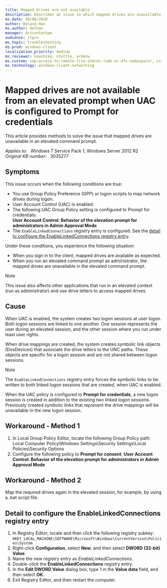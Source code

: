 ```yaml
---
title: Mapped drives are not available
description: Describes an issue in which mapped drives are unavailable from an elevated command prompt.
ms.date: 09/08/2020
author: Deland-Han
ms.author: delhan
manager: dcscontentpm
audience: itpro
ms.topic: troubleshooting
ms.prod: windows-client
localization_priority: medium
ms.reviewer: kaushika, ntuttle, ardenw
ms.custom: sap:access-to-remote-file-shares-(smb-or-dfs-namespace), csstroubleshoot
ms.technology: windows-client-networking
---
```

# Mapped drives are not available from an elevated prompt when UAC is configured to Prompt for credentials

This article provides methods to solve the issue that mapped drives are unavailable in an elevated command prompt.

_Applies to:_ &nbsp; Windows 7 Service Pack 1, Windows Server 2012 R2  
_Original KB number:_ &nbsp; 3035277

## Symptoms

This issue occurs when the following conditions are true:

- You use Group Policy Preference (GPP) or logon scripts to map network drives during logon.
- User Account Control (UAC) is enabled.
- The following UAC Group Policy setting is configured to Prompt for credentials:  
  **User Account Control: Behavior of the elevation prompt for administrators in Admin Approval Mode**
- The `EnableLinkedConnections` registry entry is configured. See the [detail to configure the EnableLinkedConnections registry entry](#detail-to-configure-the-enablelinkedconnections-registry-entry).

Under these conditions, you experience the following situation:

- When you sign in to the client, mapped drives are available as expected.
- When you run an elevated command prompt as administrator, the mapped drives are unavailable in the elevated command prompt.

> [!NOTE]
> This issue also affects other applications that run in an elevated context (run as administrator) and use drive letters to access mapped drives.

## Cause

When UAC is enabled, the system creates two logon sessions at user logon. Both logon sessions are linked to one another. One session represents the user during an elevated session, and the other session where you run under least user rights.

When drive mappings are created, the system creates symbolic link objects (DosDevices) that associate the drive letters to the UNC paths. These objects are specific for a logon session and are not shared between logon sessions.

> [!NOTE]
> The `EnableLinkedConnections` registry entry forces the symbolic links to be written to both linked logon sessions that are created, when UAC is enabled.

When the UAC policy is configured to **Prompt for credentials**, a new logon session is created in addition to the existing two linked logon sessions. Previously created symbolic links that represent the drive mappings will be unavailable in the new logon session.

## Workaround - Method 1

1. In Local Group Policy Editor, locate the following Group Policy path:  
   Local Computer Policy\Windows Settings\Security Settings\Local Policies\Security Options
2. Configure the following policy to **Prompt for consent**:
   **User Account Control: Behavior of the elevation prompt for administrators in Admin Approval Mode**

## Workaround - Method 2

Map the required drives again in the elevated session, for example, by using a .bat script file.

## Detail to configure the EnableLinkedConnections registry entry

1. In Registry Editor, locate and then click the following registry subkey:  
   `HKEY_LOCAL_MACHINE\SOFTWARE\Microsoft\Windows\CurrentVersion\Policies\System`
2. Right-click **Configuration**, select **New**, and then select **DWORD (32-bit) Value**.
3. Name the new registry entry as *EnableLinkedConnections*.
4. Double-click the **EnableLinkedConnections** registry entry.
5. In the **Edit DWORD Value** dialog box, type *1* in the **Value data** field, and then select **OK**.
6. Exit Registry Editor, and then restart the computer.
